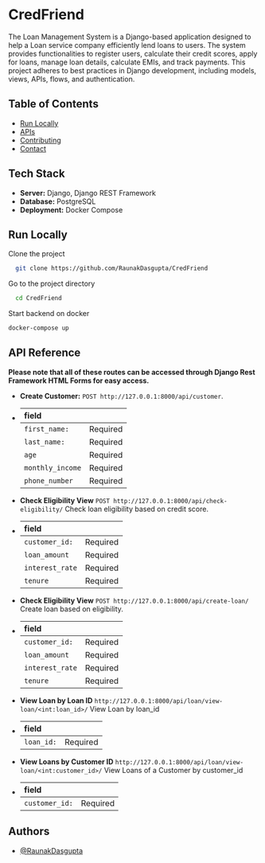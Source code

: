 # CredFriend

The Loan Management System is a Django-based application designed to help a Loan service company efficiently lend loans to users. The system provides functionalities to register users, calculate their credit scores, apply for loans, manage loan details, calculate EMIs, and track payments. This project adheres to best practices in Django development, including models, views, APIs, flows, and authentication.


## Table of Contents

- [Run Locally](#Run-Locally)
- [APIs](#apis)
- [Contributing](#contributing)
- [Contact](#contact)



## Tech Stack

- **Server:** Django, Django REST Framework
- **Database:** PostgreSQL
- **Deployment:** Docker Compose

## Run Locally

Clone the project

```bash
  git clone https://github.com/RaunakDasgupta/CredFriend
```

Go to the project directory

```bash
  cd CredFriend
```

Start backend on docker

```bash
docker-compose up

```




## API Reference

**Please note that all of these routes can be accessed through Django Rest Framework HTML Forms for easy access.**

- **Create Customer:** `POST http://127.0.0.1:8000/api/customer`.

- | field |              |
  | :-------- | :------------------------- |
  | `first_name:`  | Required |
  | `last_name:`  | Required |
  | `age`  | Required |
  | `monthly_income`  | Required |
  | `phone_number`  | Required |


- **Check Eligibility View** `POST http://127.0.0.1:8000/api/check-eligibility/`
  Check loan eligibility based on credit score.

- | field |              |
  | :-------- | :------------------------- |
  | `customer_id:`  | Required |
  | `loan_amount`  | Required |
  | `interest_rate`  | Required |
  | `tenure`  | Required |

- **Check Eligibility View** `POST http://127.0.0.1:8000/api/create-loan/`
  Create loan based on eligibility.

- | field |              |
  | :-------- | :------------------------- |
  | `customer_id:`  | Required |
  | `loan_amount`  | Required |
  | `interest_rate`  | Required |
  | `tenure`  | Required |

- **View Loan by Loan ID** `http://127.0.0.1:8000/api/loan/view-loan/<int:loan_id>/`
  View Loan by loan_id
- | field |              |
  | :-------- | :------------------------- |
  | `loan_id:`  | Required |

- **View Loans by Customer ID** `http://127.0.0.1:8000/api/loan/view-loan/<int:customer_id>/`
  View Loans of a Customer by customer_id
- | field |              |
  | :-------- | :------------------------- |
  | `customer_id:`  | Required |
## Authors
- [@RaunakDasgupta](https://www.github.com/RaunakDasgupta)